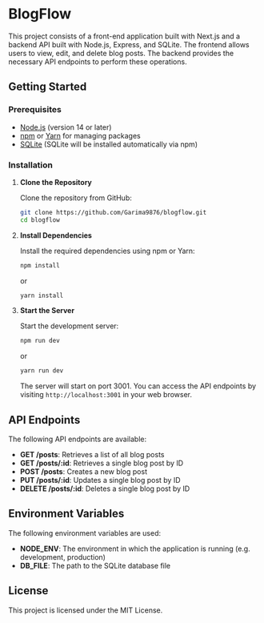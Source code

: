 # BlogFlow

This project consists of a front-end application built with Next.js and a backend API built with Node.js, Express, and SQLite. The frontend allows users to view, edit, and delete blog posts. The backend provides the necessary API endpoints to perform these operations.

## Getting Started

### Prerequisites

- [Node.js](https://nodejs.org/) (version 14 or later)
- [npm](https://www.npmjs.com/) or [Yarn](https://yarnpkg.com/) for managing packages
- [SQLite](https://www.sqlite.org/index.html) (SQLite will be installed automatically via npm)

### Installation

1. **Clone the Repository**

   Clone the repository from GitHub:

   ```bash
   git clone https://github.com/Garima9876/blogflow.git
   cd blogflow
   ```

2. **Install Dependencies**

   Install the required dependencies using npm or Yarn:

   ```bash
   npm install
   ```

   or

   ```bash
   yarn install
   ```

3. **Start the Server**

   Start the development server:

   ```bash
   npm run dev
   ```

   or

   ```bash
   yarn run dev
   ```

   The server will start on port 3001. You can access the API endpoints by visiting `http://localhost:3001` in your web browser.

## API Endpoints

The following API endpoints are available:

* **GET /posts**: Retrieves a list of all blog posts
* **GET /posts/:id**: Retrieves a single blog post by ID
* **POST /posts**: Creates a new blog post
* **PUT /posts/:id**: Updates a single blog post by ID
* **DELETE /posts/:id**: Deletes a single blog post by ID

## Environment Variables

The following environment variables are used:

* **NODE_ENV**: The environment in which the application is running (e.g. development, production)
* **DB_FILE**: The path to the SQLite database file

## License

This project is licensed under the MIT License.
